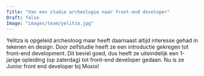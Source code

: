 ```yaml
---
Title: "Van een studie archeologie naar front-end developer"
Draft: false
Image: "images/team/yelitza.jpg"
---
```


Yelitza is opgeleid archeoloog maar heeft daarnaast altijd interesse gehad in tekenen en design. 
Door zelfstudie heeft ze een introductie gekregen tot front-end development. 
Dit beviel goed, dus heeft ze uiteindelijk een 1-jarige opleiding (op zaterdag) tot front-end developer gedaan. 
Nu is ze Junior front end developer bij Moxio!